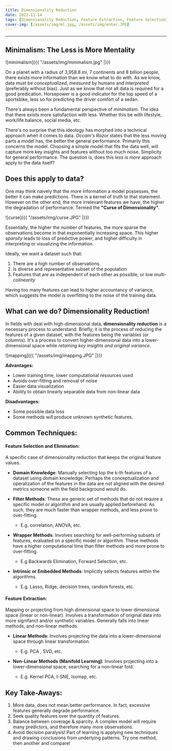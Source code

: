 ```yaml
---
title: Dimensionality Reduction
date: 2022-11-14
tags: [Dimensionality Reduction, Feature Extraction, Feature Selection]
cover-img: [/assets/img/ml.jpg, /assets/img/enter.JPG]
---
```


---------------------------------------------------------------------------------------------------------
## Minimalism: The Less is More Mentality

![minimalism]({{ "/assets/img/minimalism.jpg" |}})

On a planet with a radius of 3,958.8 mi, 7 continents and 8 billion people, there exists more information than we know what to do with.
As we know, data must be *conceptualized*, *measured* by humans and *interpreted* (preferably without bias). Just as we know that not all data is required for a good predication. Horsepower is a good indicator for the top speed of a sportsbike, less so for predicting the driver comfort of a sedan.

There's always been a fundamental perspective of *minimalism*. The idea that there exists more satisfaction with less. Whether this be with lifestyle, work/life balance, social media, etc. 

There's no surprise that this ideology has morphed into a technical approach when it comes to data. *Occam's Razor* states that the less moving parts a model has, the better the general performance. Primarily this concerns the model. Choosing a simple model that fits the data well, will capture more key insights and features without too much noise. Simplicity for general performance. The question is, does this *less is more* approach apply to the data itself?

## Does this apply to data?
One may think naively that the more information a model possesses, the better it can make predictions. There is a kernel of truth to that statement. However on the other end, the more irrelevant features we have, the higher the degradation of performance. Termed the **"Curse of Dimensionality"**. 

![curse]({{ "/assets/img/curse.JPG" |}})

Essentially, the higher the number of features, the more sparse the observations become in that exponentially increasing space. This higher *sparsity* leads to loss of predictive power, and higher difficulty in interpreting or visualizing the information. 




Ideally, we want a dataset such that:
1. There are a high number of observations 
2. Is diverse and representative subset of the population 
3. Features that are as independent of each other as possible, or low *multi-colinearity*

Having too many features can lead to higher accountancy of variance, which suggests the model is overfitting to the noise of the training data. 

## What can we do? Dimensionality Reduction!
In fields with deal with high-dimensional data, **dimensionality reduction** is a necessary process to understand. Briefly, it is the process of reducing the features of a given dataset, with the features being the variables (or columns). It's a process to convert higher-dimensional data into a lower-dimensional space while *retaining key insights and original variance*. 

![mapping]({{ "/assets/img/mapping.JPG" |}})

**Advantages:**
- Lower training time, lower computational resources used
- Avoids over-fitting and removal of noise
- Easier data visualization
- Ability to obtain linearly separable data from non-linear data

**Disadvantages:**
- Some possible data loss
- Some methods will produce unknown synthetic features. 

## Common Techniques:

#### Feature Selection and Elimination: 

A specific case of dimensionality reduction that keeps the original feature values. 

- **Domain Knowledge**: Manually selecting top the k-th features of a dataset using domain knowledge. Perhaps the conceptualization and operalization of the features in the data are not aligned with the desired metrics someone with the field background would do. 
- **Filter Methods**: These are generic set of methods that do not require a specific model or algorithm and are usually applied beforehand. As such, they are much faster than wrapper methods, and less prone to over-fitting. 
    - E.g. correlation, ANOVA, etc.

- **Wrapper Methods**: Involves searching for well-performing subsets of features, evaluated on a specific model or algorithm. These methods have a higher computational time than filter methods and more prone to over-fitting. 
    - E.g Backwards Elimination, Forward Selection, etc. 

- **Intrinsic or Embedded Methods**: Implicitly selects features within the algorithms. 
    - E.g. Lasso, Ridge, decision trees, random forests, etc.

#### Feature Extraction: 

Mapping or projecting from high dimensional space to lower dimensional space (linear or non-linear). Involves a transformation of original data into more signifanct and/or synthetic variables. Generally falls into linear methods, and non-linear methods.

- **Linear Methods**: Involves projecting the data into a lower-dimensional space through linear transformation. 
    - E.g. PCA , SVD, etc. 

- **Non-Linear Methods (Manifold Learning)**: Involves projecting into a lower-dimensional space, searching for a non-linear fold. 
    - E.g. Kernel PCA, t-SNE, Isomap, etc.

## Key Take-Aways:
1. More data, does not mean better performance. In fact, excessive features generally degrade performance.
2. Seek quality features over the quantity of features.
3. Balance between coverage & sparcity. A complex model will require many predictors, and therefore many more observations. 
4. Avoid decision paralysis! Part of learning is applying new techniques and drawing conclusions from underlying patterns. Try one method, then another and compare!



























